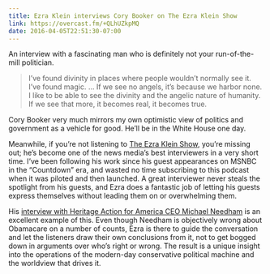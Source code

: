 ```yaml
---
title: Ezra Klein interviews Cory Booker on The Ezra Klein Show
link: https://overcast.fm/+QLhUZkpMQ
date: 2016-04-05T22:51:30-07:00
---
```


An interview with a fascinating man who is definitely not your run-of-the-mill
politician.

> I’ve found divinity in places where people wouldn’t normally see it. I’ve
> found magic. … If we see no angels, it’s because we harbor none. I like to be
> able to see the divinity and the angelic nature of humanity. If we see that
> more, it becomes real, it becomes true.

Cory Booker very much mirrors my own optimistic view of politics and government
as a vehicle for good. He’ll be in the White House one day.

Meanwhile, if you’re not listening to [The Ezra Klein Show][], you’re missing
out; he’s become one of the news media’s best interviewers in a very short time.
I’ve been following his work since his guest appearances on MSNBC in the
“Countdown” era, and wasted no time subscribing to this podcast when it was
piloted and then launched. A great interviewer never steals the spotlight from
his guests, and Ezra does a fantastic job of letting his guests express
themselves without leading them on or overwhelming them.

His [interview with Heritage Action for America CEO Michael Needham][] is an
excellent example of this. Even though Needham is objectively wrong about
Obamacare on a number of counts, Ezra is there to guide the conversation and let
the listeners draw their own conclusions from it, not to get bogged down in
arguments over who’s right or wrong. The result is a unique insight into the
operations of the modern-day conservative political machine and the worldview
that drives it.

[the ezra klein show]: https://itunes.apple.com/us/podcast/the-ezra-klein-show/id1081584611
[interview with heritage action for america ceo michael needham]: https://soundcloud.com/panoply/michael-needham-on-the-republican-partys-crack-up
